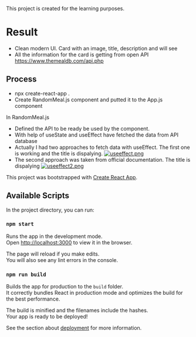 This project is created for the learning purposes.

# Result

- Clean modern UI. Card with an image, title, description and will see
- All the information for the card is getting from open API https://www.themealdb.com/api.php

## Process

- npx create-react-app .
- Create RandomMeal.js component and putted it to the App.js component

In RandomMeal.js

- Defined the API to be ready be used by the component.
- With help of useState and useEffect have fetched the data from API database
- Actually I had two approaches to fetch data with useEffect. The first one is working and the title is dispalying.
  [![useeffect.png](https://i.postimg.cc/CLG6zWvH/useeffect.png)](https://postimg.cc/w7BkrbY7)
- The second approach was taken from official documentation. The title is dispalying
  [![useeffect2.png](https://i.postimg.cc/C54fksHF/useeffect2.png)](https://postimg.cc/kRB4d8pZ)

This project was bootstrapped with [Create React App](https://github.com/facebook/create-react-app).

## Available Scripts

In the project directory, you can run:

### `npm start`

Runs the app in the development mode.<br />
Open [http://localhost:3000](http://localhost:3000) to view it in the browser.

The page will reload if you make edits.<br />
You will also see any lint errors in the console.

### `npm run build`

Builds the app for production to the `build` folder.<br />
It correctly bundles React in production mode and optimizes the build for the best performance.

The build is minified and the filenames include the hashes.<br />
Your app is ready to be deployed!

See the section about [deployment](https://facebook.github.io/create-react-app/docs/deployment) for more information.
